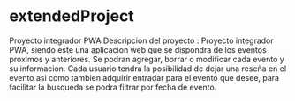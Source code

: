 # extendedProject
Proyecto integrador PWA
Descripcion del proyecto : Proyecto integrador PWA, siendo este una aplicacion web que se dispondra de los eventos proximos y anteriores. Se podran agregar, borrar o modificar cada evento y su informacion. Cada usuario tendra la posibilidad de dejar una reseña en el evento asi como tambien adquirir entradar para el evento que desee, para facilitar la busqueda se podra filtrar por fecha de evento.
